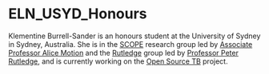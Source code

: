 # ELN_USYD_Honours

Klementine Burrell-Sander is an honours student at the University of Sydney in Sydney, Australia. She is in the [SCOPE](https://github.com/alintheopen/SCOPE) research group led by [Associate Professor Alice Motion](http://alicemotion.com/) and the [Rutledge](https://www.sydney.edu.au/science/chemistry/~rutledge/home.htm) group led by [Professor Peter Rutledge](https://www.sydney.edu.au/science/about/our-people/academic-staff/peter-rutledge.html), and is currently working on the [Open Source TB](http://opensourcetb.org/) project. 
